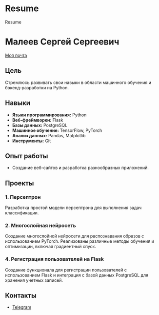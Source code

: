 # Resume
Resume
# Малеев Сергей Сергеевич  
[Моя почта](mailto:wolfik7117@gmail.com)  

## Цель
Стремлюсь развивать свои навыки в области машинного обучения и бэкенд-разработки на Python.

## Навыки
- **Языки программирования:** Python
- **Веб-фреймворки:** Flask
- **Базы данных:** PostgreSQL
- **Машинное обучение:** TensorFlow, PyTorch
- **Анализ данных:** Pandas, Matplotlib
- **Инструменты:** Git

## Опыт работы
- Создание веб-сайтов и разработка разнообразных приложений.

## Проекты
### 1. Персептрон
Разработка простой модели персептрона для выполнения задач классификации.

### 2. Многослойная нейросеть
Создание многослойной нейросети для распознавания образов с использованием PyTorch. Реализованы различные методы обучения и оптимизации, включая градиентный спуск.

### 4. Регистрация пользователей на Flask
Создание функционала для регистрации пользователей с использованием Flask и интеграция с базой данных PostgreSQL для хранения учетных записей.

## Контакты
- [Telegram](@wolfik7777)
